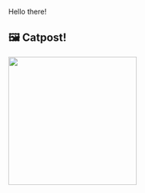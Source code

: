 Hello there!



## 🖼️ Catpost!

<sub>
    <img src="https://cdn2.thecatapi.com/images/a2u.jpg" height="256">
</sub>

